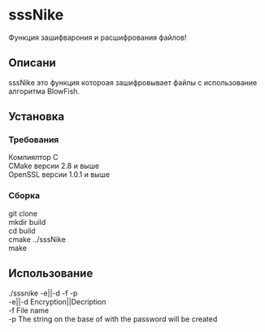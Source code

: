 # sssNike

Функция зашифварония и расшифрования файлов!

## Описани

sssNike это функция котороая зашифровывает файлы с использование алгоритма BlowFish.

## Установка
### Требования
Компиялтор C\
СMake версии 2.8 и выше\
OpenSSL версии 1.0.1 и выше

### Сборка
git clone <URL>\
mkdir build\
cd build\
cmake ../sssNike\
make

## Использование
./sssnike -e||-d -f <fileName> -p <pasWd>\
  -e||-d  Encryption||Decription\
  -f      File name\
  -p      The string on the base of with the password will be created
